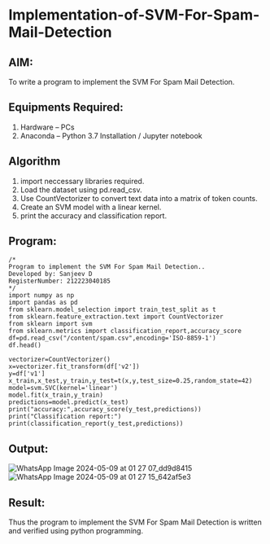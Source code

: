 # Implementation-of-SVM-For-Spam-Mail-Detection

## AIM:
To write a program to implement the SVM For Spam Mail Detection.

## Equipments Required:
1. Hardware – PCs
2. Anaconda – Python 3.7 Installation / Jupyter notebook

## Algorithm
1. import neccessary libraries required.
2. Load the dataset using pd.read_csv.
3. Use CountVectorizer to convert text data into a matrix of token counts.
4. Create an SVM model with a linear kernel.
5. print the accuracy and classification report.

## Program:
```
/*
Program to implement the SVM For Spam Mail Detection..
Developed by: Sanjeev D
RegisterNumber: 212223040185
*/
import numpy as np
import pandas as pd
from sklearn.model_selection import train_test_split as t
from sklearn.feature_extraction.text import CountVectorizer
from sklearn import svm
from sklearn.metrics import classification_report,accuracy_score
df=pd.read_csv("/content/spam.csv",encoding='ISO-8859-1')
df.head()

vectorizer=CountVectorizer()
x=vectorizer.fit_transform(df['v2'])
y=df['v1']
x_train,x_test,y_train,y_test=t(x,y,test_size=0.25,random_state=42)
model=svm.SVC(kernel='linear')
model.fit(x_train,y_train)
predictions=model.predict(x_test)
print("accuracy:",accuracy_score(y_test,predictions))
print("Classification report:")
print(classification_report(y_test,predictions))
```

## Output:
![WhatsApp Image 2024-05-09 at 01 27 07_dd9d8415](https://github.com/Sanjuwu21/Implementation-of-SVM-For-Spam-Mail-Detection/assets/146498969/93c8506e-13f5-4806-ac97-01028c4c1b4d)
![WhatsApp Image 2024-05-09 at 01 27 15_642af5e3](https://github.com/Sanjuwu21/Implementation-of-SVM-For-Spam-Mail-Detection/assets/146498969/b66da49a-6213-4bc9-a654-f88fe2bd6575)

## Result:
Thus the program to implement the SVM For Spam Mail Detection is written and verified using python programming.
